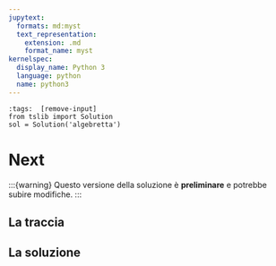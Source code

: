 ```yaml
---
jupytext:
  formats: md:myst
  text_representation:
    extension: .md
    format_name: myst
kernelspec:
  display_name: Python 3
  language: python
  name: python3
---
```


```{code-cell}
:tags:  [remove-input]
from tslib import Solution
sol = Solution('algebretta')
```
# Next

:::{warning}
Questo versione della soluzione è **preliminare** e potrebbe subire modifiche.
:::
## La traccia

## La soluzione